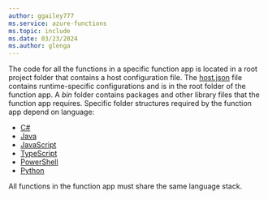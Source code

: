 ```yaml
---
author: ggailey777
ms.service: azure-functions
ms.topic: include
ms.date: 03/23/2024
ms.author: glenga
---
```


The code for all the functions in a specific function app is located in a root project folder that contains a host configuration file. The [host.json](../articles/azure-functions/functions-host-json.md) file contains runtime-specific configurations and is in the root folder of the function app. A *bin* folder contains packages and other library files that the function app requires. Specific folder structures required by the function app depend on language:

* [C#](../articles/azure-functions/functions-dotnet-class-library.md#functions-class-library-project)
* [Java](../articles/azure-functions/functions-reference-java.md#folder-structure)
* [JavaScript](../articles/azure-functions/functions-reference-node.md?tabs=javascript#folder-structure)
* [TypeScript](../articles/azure-functions/functions-reference-node.md?tabs=typescript#folder-structure)
* [PowerShell](../articles/azure-functions/functions-reference-powershell.md#folder-structure)
* [Python](../articles/azure-functions/functions-reference-python.md#folder-structure)

All functions in the function app must share the same language stack. 
